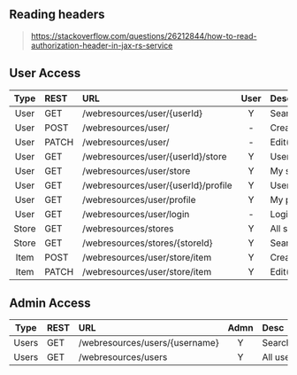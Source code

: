 ## Reading headers

> https://stackoverflow.com/questions/26212844/how-to-read-authorization-header-in-jax-rs-service

## User Access

| Type  | REST | URL | User | Desc | Implemented |
| :---: | :--- | :-- | :--: | :--- | :---------: |
| User  | GET  |  /webresources/user/{userId}                   | Y  | Search(uId)      | Y |
| User  | POST |  /webresources/user/                           | -  | Create user      | Y |
| User  | PATCH|  /webresources/user/                           | -  | Edit(userId)     | Y |
| User  | GET  |  /webresources/user/{userId}/store             | Y  | User store       | Y |
| User  | GET  |  /webresources/user/store                      | Y  | My store         | Y |
| User  | GET  |  /webresources/user/{userId}/profile           | Y  | User profile     | Y |
| User  | GET  |  /webresources/user/profile                    | Y  | My profile       | Y |
| User  | GET  |  /webresources/user/login                      | -  | Login            | Y |
| Store | GET  |  /webresources/stores                          | Y  | All stores       | Y |
| Store | GET  |  /webresources/stores/{storeId}                | Y  | Search(storeId)  | Y |
| Item  | POST |  /webresources/user/store/item                 | Y  | Create item      | Y |
| Item  | PATCH|  /webresources/user/store/item                 | Y  | Edit(itemId)     | Y |

## Admin Access

| Type  | REST | URL | Admn | Desc | Implemented |
| :---: | :--- | :-- | :--: | :--- | :---------: |
| Users | GET  |  /webresources/users/{username}                | Y  | Search(keyword)  | Y |
| Users | GET  |  /webresources/users                           | Y  | All users        | Y |
